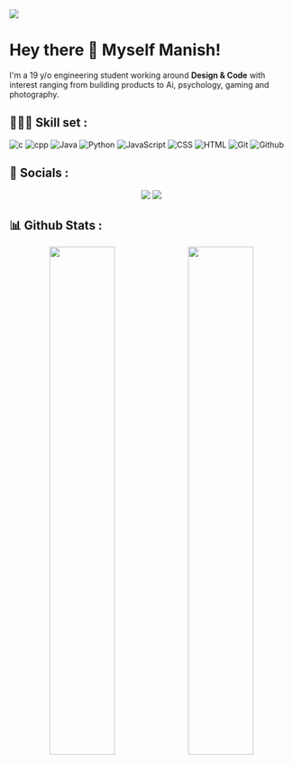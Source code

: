 <img src="https://emojis.slackmojis.com/emojis/images/1621024394/39092/cat-roll.gif?1621024394" />

# Hey there 👋 Myself **Manish**!


I'm a 19 y/o engineering student working around **Design & Code** with interest ranging from building products to Ai, psychology, gaming and photography.


## 🧑🏻‍💻 **Skill set :**


![c](https://img.shields.io/badge/C-00599C?style=flat&logo=c&logoColor=white)
![cpp](https://img.shields.io/badge/C%2B%2B-00599C?style=flat&logo=c%2B%2B&logoColor=white)
![Java](https://img.shields.io/badge/-Java-05122A?style=flat&logo=Java&logoColor=FFA518)
![Python](https://img.shields.io/badge/-Python-05122A?style=flat&logo=python)
![JavaScript](https://img.shields.io/badge/-JavaScript-05122A?style=flat&logo=javascript)
![CSS](https://img.shields.io/badge/-CSS-05122A?style=flat&logo=CSS3&logoColor=1572B6)
![HTML](https://img.shields.io/badge/-HTML-05122A?style=flat&logo=HTML5)
![Git](https://img.shields.io/badge/-Git-05122A?style=flat&logo=git)
![Github](https://img.shields.io/badge/GitHub-100000?style=flat&logo=github&logoColor=white)



## 🚀 **Socials :**
<p align = "center">
    <a href= "https://twitter.com/Micky__21_"><img src= "https://img.shields.io/badge/Twitter-1DA1F2?style=for-the-badge&logo=twitter&logoColor=white"/></a>
    <a href = "https://www.linkedin.com/in/manish-gambhirrao-280a96226"><img src= "https://img.shields.io/badge/LinkedIn-0077B5?style=for-the-badge&logo=linkedin&logoColor=white"/></a>

</p>


## 📊 **Github Stats :** 

<p align = "center" >
    <img width = 48% src = "https://github-readme-stats.vercel.app/api?username=Manish5121"/>
    <img width = 48% src = "https://github-readme-streak-stats.herokuapp.com/?user=Manish5121"/>
</p>
